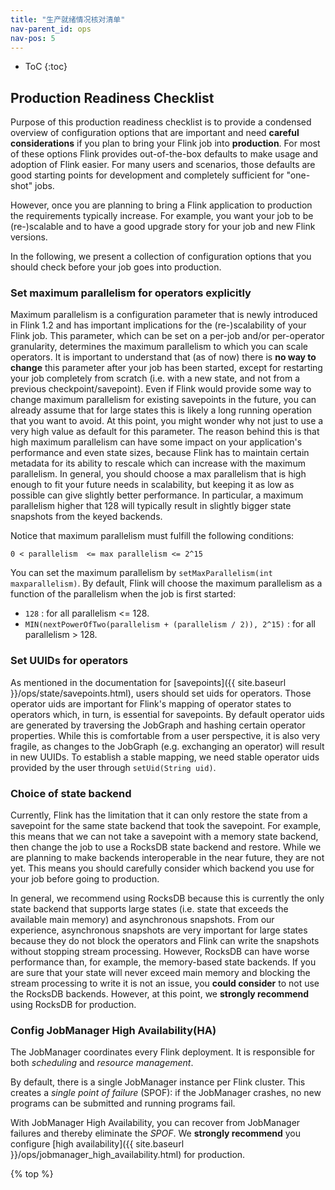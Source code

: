 ```yaml
---
title: "生产就绪情况核对清单"
nav-parent_id: ops
nav-pos: 5
---
```

<!--
Licensed to the Apache Software Foundation (ASF) under one
or more contributor license agreements.  See the NOTICE file
distributed with this work for additional information
regarding copyright ownership.  The ASF licenses this file
to you under the Apache License, Version 2.0 (the
"License"); you may not use this file except in compliance
with the License.  You may obtain a copy of the License at

  http://www.apache.org/licenses/LICENSE-2.0

Unless required by applicable law or agreed to in writing,
software distributed under the License is distributed on an
"AS IS" BASIS, WITHOUT WARRANTIES OR CONDITIONS OF ANY
KIND, either express or implied.  See the License for the
specific language governing permissions and limitations
under the License.
-->

* ToC
{:toc}

## Production Readiness Checklist

Purpose of this production readiness checklist is to provide a condensed overview of configuration options that are
important and need **careful considerations** if you plan to bring your Flink job into **production**. For most of these options
Flink provides out-of-the-box defaults to make usage and adoption of Flink easier. For many users and scenarios, those
defaults are good starting points for development and completely sufficient for "one-shot" jobs. 

However, once you are planning to bring a Flink application to production the requirements typically increase. For example,
you want your job to be (re-)scalable and to have a good upgrade story for your job and new Flink versions.

In the following, we present a collection of configuration options that you should check before your job goes into production.

### Set maximum parallelism for operators explicitly

Maximum parallelism is a configuration parameter that is newly introduced in Flink 1.2 and has important implications
for the (re-)scalability of your Flink job. This parameter, which can be set on a per-job and/or per-operator granularity,
determines the maximum parallelism to which you can scale operators. It is important to understand that (as of now) there
is **no way to change** this parameter after your job has been started, except for restarting your job completely 
from scratch (i.e. with a new state, and not from a previous checkpoint/savepoint). Even if Flink would provide some way
to change maximum parallelism for existing savepoints in the future, you can already assume that for large states this is 
likely a long running operation that you want to avoid. At this point, you might wonder why not just to use a very high
value as default for this parameter. The reason behind this is that high maximum parallelism can have some impact on your
application's performance and even state sizes, because Flink has to maintain certain metadata for its ability to rescale which
can increase with the maximum parallelism. In general, you should choose a max parallelism that is high enough to fit your
future needs in scalability, but keeping it as low as possible can give slightly better performance. In particular,
a maximum parallelism higher that 128 will typically result in slightly bigger state snapshots from the keyed backends.

Notice that maximum parallelism must fulfill the following conditions:

`0 < parallelism  <= max parallelism <= 2^15`

You can set the maximum parallelism by `setMaxParallelism(int maxparallelism)`. By default, Flink will choose the maximum
parallelism as a function of the parallelism when the job is first started:

- `128` : for all parallelism <= 128.
- `MIN(nextPowerOfTwo(parallelism + (parallelism / 2)), 2^15)` : for all parallelism > 128.

### Set UUIDs for operators

As mentioned in the documentation for [savepoints]({{ site.baseurl }}/ops/state/savepoints.html), users should set uids for
operators. Those operator uids are important for Flink's mapping of operator states to operators which, in turn, is 
essential for savepoints. By default operator uids are generated by traversing the JobGraph and hashing certain operator 
properties. While this is comfortable from a user perspective, it is also very fragile, as changes to the JobGraph (e.g.
exchanging an operator) will result in new UUIDs. To establish a stable mapping, we need stable operator uids provided 
by the user through `setUid(String uid)`.

### Choice of state backend

Currently, Flink has the limitation that it can only restore the state from a savepoint for the same state backend that
took the savepoint. For example, this means that we can not take a savepoint with a memory state backend, then change
the job to use a RocksDB state backend and restore. While we are planning to make backends interoperable in the near
future, they are not yet. This means you should carefully consider which backend you use for your job before going to
production.

In general, we recommend using RocksDB because this is currently the only state backend that supports large states (i.e.
state that exceeds the available main memory) and asynchronous snapshots. From our experience, asynchronous snapshots are
very important for large states because they do not block the operators and Flink can write the snapshots without stopping 
stream processing. However, RocksDB can have worse performance than, for example, the memory-based state backends. If
you are sure that your state will never exceed main memory and blocking the stream processing to write it is not an issue,
you **could consider** to not use the RocksDB backends. However, at this point, we **strongly recommend** using RocksDB
for production.

### Config JobManager High Availability(HA)

The JobManager coordinates every Flink deployment. It is responsible for both *scheduling* and *resource management*.

By default, there is a single JobManager instance per Flink cluster. This creates a *single point of failure* (SPOF): 
if the JobManager crashes, no new programs can be submitted and running programs fail.

With JobManager High Availability, you can recover from JobManager failures and thereby eliminate the *SPOF*. 
We **strongly recommend** you configure [high availability]({{ site.baseurl }}/ops/jobmanager_high_availability.html) for production.

{% top %}
